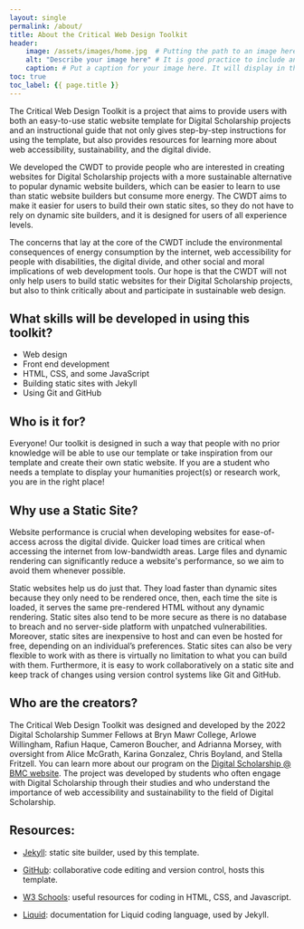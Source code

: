 ```yaml
---
layout: single
permalink: /about/
title: About the Critical Web Design Toolkit
header:
    image: /assets/images/home.jpg  # Putting the path to an image here will replace the header image.
    alt: "Describe your image here" # It is good practice to include an image desription as alt text.
    caption: # Put a caption for your image here. It will display in the bottom right corner of the image.
toc: true
toc_label: {{ page.title }}
---
```


The Critical Web Design Toolkit is a project that aims to provide users with both an easy-to-use static website template for Digital Scholarship projects and an instructional guide that not only gives step-by-step instructions for using the template, but also provides resources for learning more about web accessibility, sustainability, and the digital divide.

We developed the CWDT to provide people who are interested in creating websites for Digital Scholarship projects with a more sustainable alternative to popular dynamic website builders, which can be easier to learn to use than static website builders but consume more energy. The CWDT aims to make it easier for users to build their own static sites, so they do not have to rely on dynamic site builders, and it is designed for users of all experience levels.

The concerns that lay at the core of the CWDT include the environmental consequences of energy consumption by the internet, web accessibility for people with disabilities, the digital divide, and other social and moral implications of web development tools. Our hope is that the CWDT will not only help users to build static websites for their Digital Scholarship projects, but also to think critically about and participate in sustainable web design.

## What skills will be developed in using this toolkit? 

- Web design  
- Front end development 
- HTML, CSS, and some JavaScript 
- Building static sites with Jekyll 
- Using Git and GitHub 

## Who is it for? 

Everyone! Our toolkit is designed in such a way that people with no prior knowledge will be able to use our template or take inspiration from our template and create their own static website. If you are a student who needs a template to display your humanities project(s) or research work, you are in the right place! 

## Why use a Static Site? 

Website performance is crucial when developing websites for ease-of-access across the digital divide. Quicker load times are critical when accessing the internet from low-bandwidth areas. Large files and dynamic rendering can significantly reduce a website's performance, so we aim to avoid them whenever possible. 

Static websites help us do just that. They load faster than dynamic sites because they only need to be rendered once, then, each time the site is loaded, it serves the same pre-rendered HTML without any dynamic rendering. Static sites also tend to be more secure as there is no database to breach and no server-side platform with unpatched vulnerabilities. Moreover, static sites are inexpensive to host and can even be hosted for free, depending on an individual’s preferences. Static sites can also be very flexible to work with as there is virtually no limitation to what you can build with them. Furthermore, it is easy to work collaboratively on a static site and keep track of changes using version control systems like Git and GitHub. 

## Who are the creators?  

The Critical Web Design Toolkit was designed and developed by the 2022 Digital Scholarship Summer Fellows at Bryn Mawr College, Arlowe Willingham, Rafiun Haque, Cameron Boucher, and Adrianna Morsey, with oversight from Alice McGrath, Karina Gonzalez, Chris Boyland, and Stella Fritzell. You can learn more about our program on the [Digital Scholarship @ BMC website](https://digitalscholarship.blogs.brynmawr.edu/digital-scholarship-summer-fellows-program/). The project was developed by students who often engage with Digital Scholarship through their studies and who understand the importance of web accessibility and sustainability to the field of Digital Scholarship.  

## Resources: 

- [Jekyll](https://jekyllrb.com/): static site builder, used by this template. 

- [GitHub](https://github.com/): collaborative code editing and version control, hosts this template.

- [W3 Schools](https://www.w3schools.com/): useful resources for coding in HTML, CSS, and Javascript.

- [Liquid](https://shopify.github.io/liquid/): documentation for Liquid coding language, used by Jekyll.
